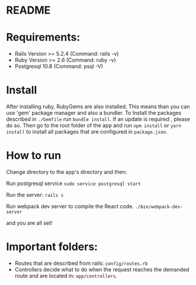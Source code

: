 # README

# Requirements: 
  * Rails Version >= 5.2.4 (Command: rails -v)
  * Ruby Version >= 2.6 (Command: ruby -v)
  * Postgresql 10.8 (Command: psql -V)

# Install
After installing ruby, RubyGems are also installed. This means than you can use 'gem' package manager and also a bundler.
To Install the packages described in `./Gemfile` run `bundle install`. If an update is required , please do so.
Then go to the root folder of the app and run `npm install` or `yarn install` to install all packages that are configured in `package.json`.

# How to run
Change directory to the app's directory and then:

Run postgresql service `sudo service postgresql start`

Run the server: `rails s`

Run webpack dev server to compile the React code. `./bin/webpack-dev-server`

and you are all set! 

# Important folders: 
* Routes that are described from rails: `config/routes.rb`
* Controllers decide what to do when the request reaches the demanded route and are located in: `app/controllers`.

